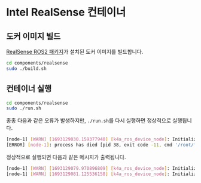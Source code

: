 # Intel RealSense 컨테이너

## 도커 이미지 빌드

[RealSense ROS2 패키지](https://github.com/IntelRealSense/realsense-ros)가 설치된 도커 이미지를 빌드합니다.

```bash
cd components/realsense
sudo ./build.sh
```

## 컨테이너 실행

```bash
cd components/realsense
sudo ./run.sh
```

종종 다음과 같은 오류가 발생하지만, `./run.sh`를 다시 실행하면 정상적으로 실행됩니다.

```bash
[node-1] [WARN] [1693129030.159377940] [k4a_ros_device_node]: Initializing the device to realtime offset based on wall clock: 1693129029959326594 ns
[ERROR] [node-1]: process has died [pid 38, exit code -11, cmd '/root/foxy_ws/install/azure_kinect_ros_driver/lib/azure_kinect_ros_driver/node --ros-args --params-file /tmp/launch_params_59v7u70b --params-file /tmp/launch_params_n_wouon_ --params-file /tmp/launch_params_iorofqmm --params-file /tmp/launch_params_c_njzea2 --params-file /tmp/launch_params_ty4oacti --params-file /tmp/launch_params_f5ngg8a3 --params-file /tmp/launch_params__awq4tov --params-file /tmp/launch_params_j5s52j5v --params-file /tmp/launch_params_n6tsy9l5 --params-file /tmp/launch_params__jade2zg --params-file /tmp/launch_params_8u1e2cch --params-file /tmp/launch_params_94qo6lr5 --params-file /tmp/launch_params_v49q5hgb --params-file /tmp/launch_params_c2fm63in --params-file /tmp/launch_params_uahd4kl4 --params-file /tmp/launch_params_rw53kb8h --params-file /tmp/launch_params_mfyrig64 --params-file /tmp/launch_params_6wul44c4 --params-file /tmp/launch_params_dbb5u8nz --params-file /tmp/launch_params__yrc7f3t'].
```

정상적으로 실행되면 다음과 같은 메시지가 출력됩니다.

```bash
[node-1] [WARN] [1693129079.970896809] [k4a_ros_device_node]: Initializing the device to realtime offset based on wall clock: 1693129079770692906 ns
[node-1] [WARN] [1693129081.125536158] [k4a_ros_device_node]: Initializing or re-initializing the device to realtime offset: 1693129079816108324 ns
```
